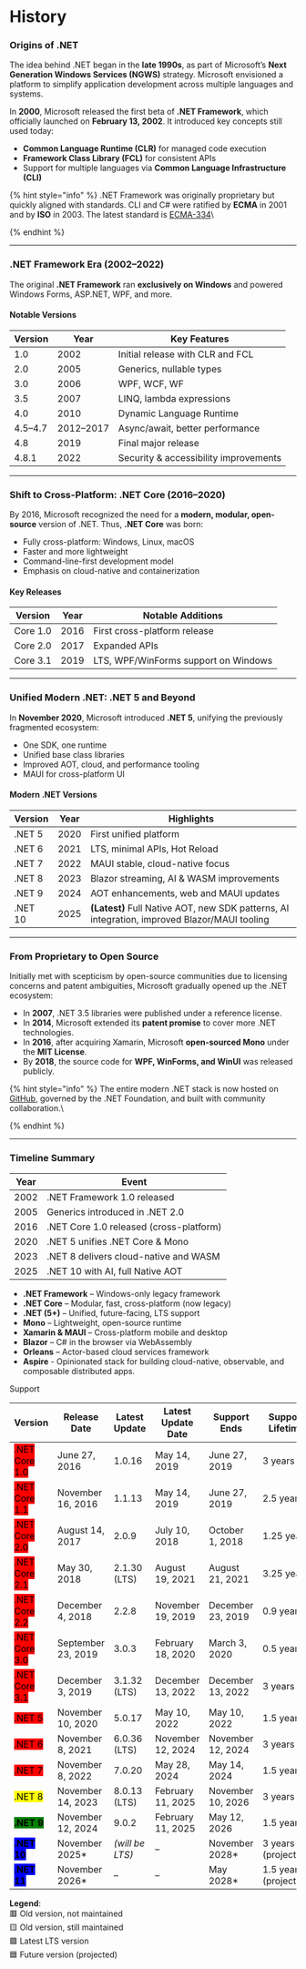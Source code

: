 # History

### Origins of .NET

The idea behind .NET began in the **late 1990s**, as part of Microsoft’s **Next Generation Windows Services (NGWS)** strategy. Microsoft envisioned a platform to simplify application development across multiple languages and systems.

In **2000**, Microsoft released the first beta of **.NET Framework**, which officially launched on **February 13, 2002**. It introduced key concepts still used today:

* **Common Language Runtime (CLR)** for managed code execution
* **Framework Class Library (FCL)** for consistent APIs
* Support for multiple languages via **Common Language Infrastructure (CLI)**

{% hint style="info" %}
.NET Framework was originally proprietary but quickly aligned with standards. CLI and C# were ratified by **ECMA** in 2001 and by **ISO** in 2003. The latest standard is [ECMA-334](https://ecma-international.org/wp-content/uploads/ECMA-334_7th_edition_december_2023.pdf)\

{% endhint %}

***

### .NET Framework Era (2002–2022)

The original **.NET Framework** ran **exclusively on Windows** and powered Windows Forms, ASP.NET, WPF, and more.

#### Notable Versions

| Version | Year      | Key Features                          |
| ------- | --------- | ------------------------------------- |
| 1.0     | 2002      | Initial release with CLR and FCL      |
| 2.0     | 2005      | Generics, nullable types              |
| 3.0     | 2006      | WPF, WCF, WF                          |
| 3.5     | 2007      | LINQ, lambda expressions              |
| 4.0     | 2010      | Dynamic Language Runtime              |
| 4.5–4.7 | 2012–2017 | Async/await, better performance       |
| 4.8     | 2019      | Final major release                   |
| 4.8.1   | 2022      | Security & accessibility improvements |

***

### Shift to Cross-Platform: .NET Core (2016–2020)

By 2016, Microsoft recognized the need for a **modern, modular, open-source** version of .NET. Thus, **.NET Core** was born:

* Fully cross-platform: Windows, Linux, macOS
* Faster and more lightweight
* Command-line-first development model
* Emphasis on cloud-native and containerization

#### Key Releases

| Version  | Year | Notable Additions                    |
| -------- | ---- | ------------------------------------ |
| Core 1.0 | 2016 | First cross-platform release         |
| Core 2.0 | 2017 | Expanded APIs                        |
| Core 3.1 | 2019 | LTS, WPF/WinForms support on Windows |

***

### Unified Modern .NET: .NET 5 and Beyond

In **November 2020**, Microsoft introduced **.NET 5**, unifying the previously fragmented ecosystem:

* One SDK, one runtime
* Unified base class libraries
* Improved AOT, cloud, and performance tooling
* MAUI for cross-platform UI

#### Modern .NET Versions

| Version | Year | Highlights                                                                                   |
| ------- | ---- | -------------------------------------------------------------------------------------------- |
| .NET 5  | 2020 | First unified platform                                                                       |
| .NET 6  | 2021 | LTS, minimal APIs, Hot Reload                                                                |
| .NET 7  | 2022 | MAUI stable, cloud-native focus                                                              |
| .NET 8  | 2023 | Blazor streaming, AI & WASM improvements                                                     |
| .NET 9  | 2024 | AOT enhancements, web and MAUI updates                                                       |
| .NET 10 | 2025 | **(Latest)** Full Native AOT, new SDK patterns, AI integration, improved Blazor/MAUI tooling |

***

### From Proprietary to Open Source

Initially met with scepticism by open-source communities due to licensing concerns and patent ambiguities, Microsoft gradually opened up the .NET ecosystem:

* In **2007**, .NET 3.5 libraries were published under a reference license.
* In **2014**, Microsoft extended its **patent promise** to cover more .NET technologies.
* In **2016**, after acquiring Xamarin, Microsoft **open-sourced Mono** under the **MIT License**.
* By **2018**, the source code for **WPF, WinForms, and WinUI** was released publicly.



{% hint style="info" %}
The entire modern .NET stack is now hosted on [GitHub](https://github.com/dotnet), governed by the .NET Foundation, and built with community collaboration.\

{% endhint %}

***

### Timeline Summary

| Year | Event                                   |
| ---- | --------------------------------------- |
| 2002 | .NET Framework 1.0 released             |
| 2005 | Generics introduced in .NET 2.0         |
| 2016 | .NET Core 1.0 released (cross-platform) |
| 2020 | .NET 5 unifies .NET Core & Mono         |
| 2023 | .NET 8 delivers cloud-native and WASM   |
| 2025 | .NET 10 with AI, full Native AOT        |



* **.NET Framework** – Windows-only legacy framework
* **.NET Core** – Modular, fast, cross-platform (now legacy)
* **.NET (5+)** – Unified, future-facing, LTS support
* **Mono** – Lightweight, open-source runtime
* **Xamarin & MAUI** – Cross-platform mobile and desktop
* **Blazor** – C# in the browser via WebAssembly
* **Orleans** – Actor-based cloud services framework
* **Aspire** - Opinionated stack for building cloud-native, observable, and composable distributed apps.



Support

| Version                                                  | Release Date       | Latest Update   | Latest Update Date | Support Ends      | Support Lifetime      |
| -------------------------------------------------------- | ------------------ | --------------- | ------------------ | ----------------- | --------------------- |
| <mark style="background-color:red;">.NET Core 1.0</mark> | June 27, 2016      | 1.0.16          | May 14, 2019       | June 27, 2019     | 3 years               |
| <mark style="background-color:red;">.NET Core 1.1</mark> | November 16, 2016  | 1.1.13          | May 14, 2019       | June 27, 2019     | 2.5 years             |
| <mark style="background-color:red;">.NET Core 2.0</mark> | August 14, 2017    | 2.0.9           | July 10, 2018      | October 1, 2018   | 1.25 years            |
| <mark style="background-color:red;">.NET Core 2.1</mark> | May 30, 2018       | 2.1.30 (LTS)    | August 19, 2021    | August 21, 2021   | 3.25 years            |
| <mark style="background-color:red;">.NET Core 2.2</mark> | December 4, 2018   | 2.2.8           | November 19, 2019  | December 23, 2019 | 0.9 years             |
| <mark style="background-color:red;">.NET Core 3.0</mark> | September 23, 2019 | 3.0.3           | February 18, 2020  | March 3, 2020     | 0.5 years             |
| <mark style="background-color:red;">.NET Core 3.1</mark> | December 3, 2019   | 3.1.32 (LTS)    | December 13, 2022  | December 13, 2022 | 3 years               |
| <mark style="background-color:red;">.NET 5</mark>        | November 10, 2020  | 5.0.17          | May 10, 2022       | May 10, 2022      | 1.5 years             |
| <mark style="background-color:red;">.NET 6</mark>        | November 8, 2021   | 6.0.36 (LTS)    | November 12, 2024  | November 12, 2024 | 3 years               |
| <mark style="background-color:red;">.NET 7</mark>        | November 8, 2022   | 7.0.20          | May 28, 2024       | May 14, 2024      | 1.5 years             |
| <mark style="background-color:yellow;">.NET 8</mark>     | November 14, 2023  | 8.0.13 (LTS)    | February 11, 2025  | November 10, 2026 | 3 years               |
| <mark style="background-color:green;">**.NET 9**</mark>  | November 12, 2024  | 9.0.2           | February 11, 2025  | May 12, 2026      | 1.5 years             |
| <mark style="background-color:blue;">**.NET 10**</mark>  | November 2025\*    | _(will be LTS)_ | –                  | November 2028\*   | 3 years (projected)   |
| <mark style="background-color:blue;">**.NET 11**</mark>  | November 2026\*    | –               | –                  | May 2028\*        | 1.5 years (projected) |

**Legend**:\
🟥 Old version, not maintained\
🟨 Old version, still maintained\
🟩 Latest LTS version\
🟦 Future version (projected)
